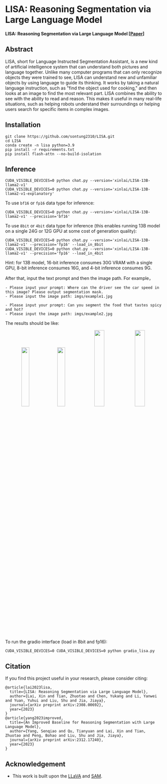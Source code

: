 # LISA: Reasoning Segmentation via Large Language Model



**LISA: Reasoning Segmentation via Large Language Model [[Paper](https://arxiv.org/abs/2308.00692)]** <br />


## Abstract
LISA, short for Language Instructed Segmentation Assistant, is a new kind of artificial intelligence system that can understand both pictures and language together. Unlike many computer programs that can only recognize objects they were trained to see, LISA can understand new and unfamiliar objects by using language to guide its thinking. It works by taking a natural language instruction, such as "find the object used for cooking," and then looks at an image to find the most relevant part. LISA combines the ability to see with the ability to read and reason. This makes it useful in many real-life situations, such as helping robots understand their surroundings or helping users search for specific items in complex images.


## Installation
```
git clone https://github.com/sontung2310/LISA.git
cd LISA
conda create -n lisa python=3.9
pip install -r requirements.txt
pip install flash-attn --no-build-isolation
```


## Inference 

```
CUDA_VISIBLE_DEVICES=0 python chat.py --version='xinlai/LISA-13B-llama2-v1'
CUDA_VISIBLE_DEVICES=0 python chat.py --version='xinlai/LISA-13B-llama2-v1-explanatory'
```
To use `bf16` or `fp16` data type for inference:
```
CUDA_VISIBLE_DEVICES=0 python chat.py --version='xinlai/LISA-13B-llama2-v1' --precision='bf16'
```
To use `8bit` or `4bit` data type for inference (this enables running 13B model on a single 24G or 12G GPU at some cost of generation quality):
```
CUDA_VISIBLE_DEVICES=0 python chat.py --version='xinlai/LISA-13B-llama2-v1' --precision='fp16' --load_in_8bit
CUDA_VISIBLE_DEVICES=0 python chat.py --version='xinlai/LISA-13B-llama2-v1' --precision='fp16' --load_in_4bit
```
Hint: for 13B model, 16-bit inference consumes 30G VRAM with a single GPU, 8-bit inference consumes 16G, and 4-bit inference consumes 9G.

After that, input the text prompt and then the image path. For example，
```
- Please input your prompt: Where can the driver see the car speed in this image? Please output segmentation mask.
- Please input the image path: imgs/example1.jpg

- Please input your prompt: Can you segment the food that tastes spicy and hot?
- Please input the image path: imgs/example2.jpg
```
The results should be like:
<p align="center"> <img src="imgs/example1.jpg" width="22%"> <img src="vis_output/example1_masked_img_0.jpg" width="22%"> <img src="imgs/example2.jpg" width="25%"> <img src="vis_output/example2_masked_img_0.jpg" width="25%"> </p>

To run the gradio interface (load in 8bit and fp16):
```
CUDA_VISIBLE_DEVICES=0 CUDA_VISIBLE_DEVICES=0 python gradio_lisa.py 
```


## Citation 
If you find this project useful in your research, please consider citing:

```
@article{lai2023lisa,
  title={LISA: Reasoning Segmentation via Large Language Model},
  author={Lai, Xin and Tian, Zhuotao and Chen, Yukang and Li, Yanwei and Yuan, Yuhui and Liu, Shu and Jia, Jiaya},
  journal={arXiv preprint arXiv:2308.00692},
  year={2023}
}
@article{yang2023improved,
  title={An Improved Baseline for Reasoning Segmentation with Large Language Model},
  author={Yang, Senqiao and Qu, Tianyuan and Lai, Xin and Tian, Zhuotao and Peng, Bohao and Liu, Shu and Jia, Jiaya},
  journal={arXiv preprint arXiv:2312.17240},
  year={2023}
}
```

## Acknowledgement
-  This work is built upon the [LLaVA](https://github.com/haotian-liu/LLaVA) and [SAM](https://github.com/facebookresearch/segment-anything). 
